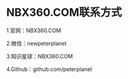 # NBX360.COM联系方式
1.官网：NBX360.COM

2.微信：newpeterplanet

3.知识星球：NBX360.COM

4.Github：github.com/peterplanet
